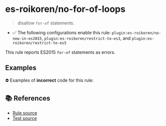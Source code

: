# es-roikoren/no-for-of-loops
> disallow `for-of` statements.

- ✅ The following configurations enable this rule: `plugin:es-roikoren/no-new-in-es2015`, `plugin:es-roikoren/restrict-to-es3`, and `plugin:es-roikoren/restrict-to-es5`

This rule reports ES2015 `for-of` statements as errors.

## Examples

⛔ Examples of **incorrect** code for this rule:

<eslint-playground type="bad" code="/*eslint es-roikoren/no-for-of-loops: error */
for (var a of b) {}
for (let a of b) {}
for (a of b) {}
" />

## 📚 References

- [Rule source](https://github.com/roikoren755/eslint-plugin-es/blob/v0.0.0/src/rules/no-for-of-loops.ts)
- [Test source](https://github.com/roikoren755/eslint-plugin-es/blob/v0.0.0/tests/src/rules/no-for-of-loops.ts)
